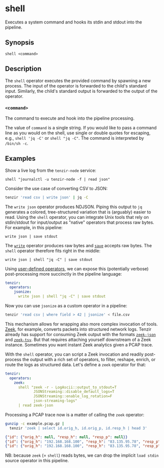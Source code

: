 # shell

Executes a system command and hooks its stdin and stdout into the pipeline.

## Synopsis

```
shell <command>
```

## Description

The `shell` operator executes the provided command by spawning a new process.
The input of the operator is forwarded to the child's standard input. Similarly,
the child's standard output is forwarded to the output of the operator.

### `<command>`

The command to execute and hook into the pipeline processing.

The value of `command` is a single string. If you would like to pass a command
line as you would on the shell, use single or double quotes for escaping, e.g.,
`shell 'jq -C'` or `shell "jq -C"`. The command is interpreted by `/bin/sh -c`.

## Examples

Show a live log from the `tenzir-node` service:

```
shell "journalctl -u tenzir-node -f | read json"
```

Consider the use case of converting CSV to JSON:

```bash
tenzir 'read csv | write json' | jq -C
```

The `write json` operator produces NDJSON. Piping this output to `jq` generates a
colored, tree-structured variation that is (arguably) easier to read. Using the
`shell` operator, you can integrate Unix tools that rely on
stdin/stdout for input/output as "native" operators that process raw bytes. For
example, in this pipeline:

```
write json | save stdout
```

The [`write`](write.md) operator produces raw bytes and [`save`](save.md)
accepts raw bytes. The `shell` operator therefore fits right in the middle:

```
write json | shell "jq -C" | save stdout
```

Using [user-defined operators](../language/user-defined-operators.md), we can
expose this (potentially verbose) post-processing more succinctly in the
pipeline language:

```yaml {0} title="tenzir.yaml"
tenzir:
  operators:
    jsonize:
      write json | shell "jq -C" | save stdout
```

Now you can use `jsonize` as a custom operator in a pipeline:

```bash
tenzir 'read csv | where field > 42 | jsonize' < file.csv
```

This mechanism allows for wrapping also more complex invocation of tools.
[Zeek](https://zeek.org), for example, converts packets into structured network
logs. Tenzir already has support for consuming Zeek output with the formats
[`zeek-json`](../formats/zeek-json.md) and
[`zeek-tsv`](../formats/zeek-tsv.md). But that requires attaching yourself
downstream of a Zeek instance. Sometimes you want instant Zeek analytics given a
PCAP trace.

With the `shell` operator, you can script a Zeek invocation and readily
post-process the output with a rich set of operators, to filter, reshape,
enrich, or route the logs as structured data. Let's define a `zeek` operator for
that:

```yaml {0} title="tenzir.yaml"
tenzir:
  operators:
    zeek:
      shell "zeek -r - LogAscii::output_to_stdout=T
             JSONStreaming::disable_default_logs=T
             JSONStreaming::enable_log_rotation=F
             json-streaming-logs"
      | read zeek-json
```

Processing a PCAP trace now is a matter of calling the `zeek` operator:

```bash
gunzip -c example.pcap.gz |
  tenzir 'zeek | select id.orig_h, id.orig_p, id.resp_h | head 3'
```

```json
{"id": {"orig_h": null, "resp_h": null, "resp_p": null}}
{"id": {"orig_h": "192.168.168.100", "resp_h": "83.135.95.78", "resp_p": 0}}
{"id": {"orig_h": "192.168.168.100", "resp_h": "83.135.95.78", "resp_p": 22}}
```

NB: because `zeek` (= `shell`) reads bytes, we can drop the implicit `load
stdin` source operator in this pipeline.
